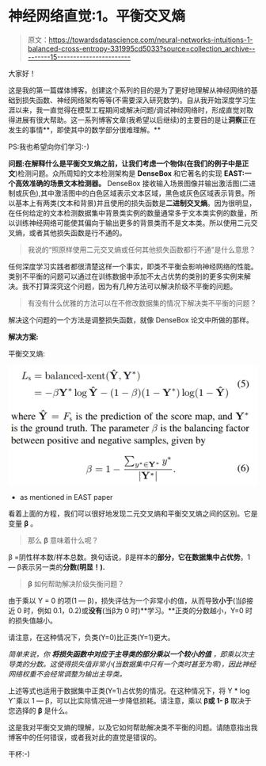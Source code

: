 # 神经网络直觉:1。平衡交叉熵

> 原文：<https://towardsdatascience.com/neural-networks-intuitions-1-balanced-cross-entropy-331995cd5033?source=collection_archive---------15----------------------->

大家好！

这是我的第一篇媒体博客。创建这个系列的目的是为了更好地理解从神经网络的基础到损失函数、神经网络架构等等(不需要深入研究数学)。自从我开始深度学习生涯以来，我一直觉得在模型工程期间或解决问题/调试神经网络时，形成直觉对取得进展有很大帮助。这一系列博客文章(我希望以后继续)的主要目的是让**洞察**正在发生的事情**，即使其中的数学部分很难理解。**

PS:我也希望向你们学习:-)

**问题:**在解释什么是平衡交叉熵之前，让我们考虑一个物体(在我们的例子中是**正文**)检测问题。众所周知的文本检测架构是 **DenseBox** 和它著名的实现 **EAST:一个高效准确的场景文本检测器。** DenseBox 接收输入场景图像并输出激活图(二进制或灰色),其中激活图中的白色区域表示文本区域，黑色或灰色区域表示背景。所以基本上有两类(文本和背景)并且使用的损失函数是**二进制交叉熵**。因为很明显，在任何给定的文本检测数据集中背景类实例的数量通常多于文本类实例的数量，所以训练神经网络可能使其偏向于输出更多的背景类而不是文本类。所以使用二元交叉熵，或者其他损失函数是行不通的。

> 我说的“照原样使用二元交叉熵或任何其他损失函数都行不通”是什么意思？

任何深度学习实践者都很清楚这样一个事实，即类不平衡会影响神经网络的性能。类别不平衡的问题可以通过在训练数据中添加不太占优势的类别的更多实例来解决。我不打算深究这个问题，因为有几种方法可以解决阶级不平衡的问题。

> 有没有什么优雅的方法可以在不修改数据集的情况下解决类不平衡的问题？

解决这个问题的一个方法是调整损失函数，就像 DenseBox 论文中所做的那样。

**解决方案:**

平衡交叉熵:

![](img/f07dc518b431f75eebe6b4ad9742018d.png)

* as mentioned in EAST paper

看着上面的方程，我们可以很好地发现二元交叉熵和平衡交叉熵之间的区别。它是变量 **β** 。

> 那么 **β** 意味着什么呢？

β =阴性样本数/样本总数。换句话说，β是样本的**部分，它在数据集中占优势**。1 — β表示另一类的**分数(明显！).**

> **β** 如何帮助解决阶级失衡问题？

由于乘以 Y = 0 的项(1 — β)，损失评估为一个非常小的值，从而导致**小于**(当β接近 0 时，例如 0.1，0.2)或**没有**(当β为 0 时)**学习。**正类的分数越小，Y=0 时的损失值越小。

请注意，在这种情况下，负类(Y=0)比正类(Y=1)更大。

*简单来说，你* ***将损失函数中对应于主导类的部分乘以一个较小的值*** *，即乘以次主导类的分数。这使得损失值非常小(当数据集中只有一个类时甚至为零)，因此神经网络权重不会经常调整为输出主导类。*

上述等式也适用于数据集中正类(Y=1)占优势的情况。在这种情况下，将 Y * log Yˆ乘以 1 — β，可以比实际情况进一步降低损耗。请注意，乘以 **β或 1- β** 取决于您选择的 **β** 是什么。

这是我对平衡交叉熵的理解，以及它如何帮助解决类不平衡的问题。请随意指出我博客中的任何错误，或者我对此的直觉是错误的。

干杯:-)